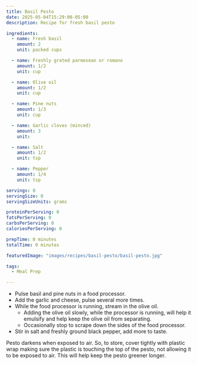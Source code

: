 ```yaml
---
title: Basil Pesto
date: 2025-05-04T15:29:00-05:00
description: Recipe for fresh basil pesto

ingredients:
  - name: Fresh basil
    amount: 2
    unit: packed cups

  - name: Freshly grated parmesean or romano
    amount: 1/2
    unit: cup

  - name: Olive oil
    amount: 1/2
    unit: cup

  - name: Pine nuts
    amount: 1/3
    unit: cup

  - name: Garlic cloves (minced)
    amount: 3
    unit: 

  - name: Salt
    amount: 1/2
    unit: tsp

  - name: Pepper
    amount: 1/4
    unit: tsp

servings: 0
servingSize: 0
servingSizeUnits: grams

proteinPerServing: 0
fatsPerServing: 0
carbsPerServing: 0
caloriesPerServing: 0

prepTime: 0 minutes
totalTime: 0 minutes

featuredImage: "images/recipes/basil-pesto/basil-pesto.jpg"

tags:
  - Meal Prep

---
```


- Pulse basil and pine nuts in a food processor.
- Add the garlic and cheese, pulse several more times.
- While the food processor is running, stream in the olive oil.
  - Adding the olive oil slowly, while the processor is running, will help it emulsify and help keep the olive oil from separating.
  - Occasionally stop to scrape down the sides of the food processor.
- Stir in salt and freshly ground black pepper, add more to taste.

Pesto darkens when exposed to air. So, to store, cover tightly with plastic wrap making sure the plastic is touching the top of the pesto, not allowing it to be exposed to air. This will help keep the pesto greener longer.